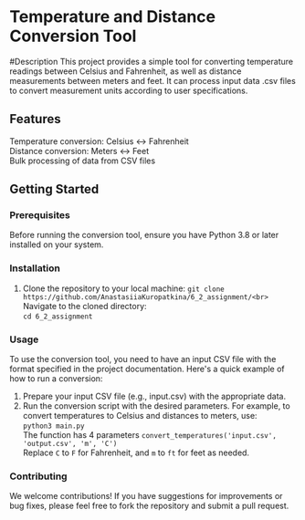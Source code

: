 # Temperature and Distance Conversion Tool
#Description
This project provides a simple tool for converting temperature readings between Celsius and Fahrenheit, as well as distance measurements between meters and feet. It can process input data .csv files to convert measurement units according to user specifications.

## Features
Temperature conversion: Celsius <-> Fahrenheit<br>
Distance conversion: Meters <-> Feet<br>
Bulk processing of data from CSV files<br>
## Getting Started
### Prerequisites
Before running the conversion tool, ensure you have Python 3.8 or later installed on your system.
### Installation
1. Clone the repository to your local machine:
``
git clone https://github.com/AnastasiiaKuropatkina/6_2_assignment/<br>
``
Navigate to the cloned directory:<br>
``
cd 6_2_assignment
``
### Usage
To use the conversion tool, you need to have an input CSV file with the format specified in the project documentation. Here's a quick example of how to run a conversion:

1. Prepare your input CSV file (e.g., input.csv) with the appropriate data.
2. Run the conversion script with the desired parameters. For example, to convert temperatures to Celsius and distances to meters, use:<br>
``
python3 main.py
``<br>
The function has 4 parameters ``convert_temperatures('input.csv', 'output.csv', 'm', 'C')``<br>
Replace ``C`` to ``F`` for Fahrenheit, and ``m`` to ``ft`` for feet as needed.
### Contributing
We welcome contributions! If you have suggestions for improvements or bug fixes, please feel free to fork the repository and submit a pull request.